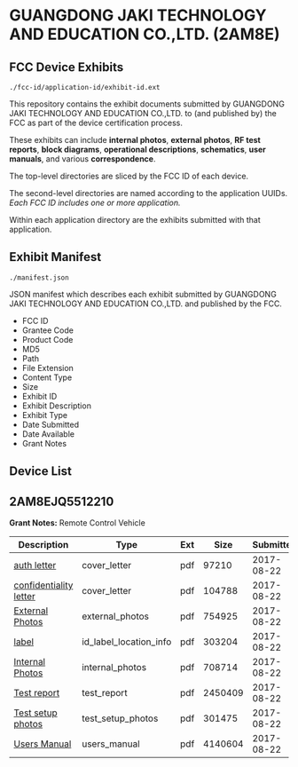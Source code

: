 # GUANGDONG JAKI TECHNOLOGY AND EDUCATION CO.,LTD. (2AM8E)
## FCC Device Exhibits

```
./fcc-id/application-id/exhibit-id.ext
```

This repository contains the exhibit documents submitted by GUANGDONG JAKI TECHNOLOGY AND EDUCATION CO.,LTD. to (and published by) the FCC as part of the device certification process.

These exhibits can include **internal photos**, **external photos**, **RF test reports**, **block diagrams**, **operational descriptions**, **schematics**, **user manuals**, and various **correspondence**.

The top-level directories are sliced by the FCC ID of each device.

The second-level directories are named according to the application UUIDs. *Each FCC ID includes one or more application.*

Within each application directory are the exhibits submitted with that application. 

## Exhibit Manifest

```
./manifest.json
```

JSON manifest which describes each exhibit submitted by GUANGDONG JAKI TECHNOLOGY AND EDUCATION CO.,LTD. and published by the FCC.

- FCC ID
- Grantee Code
- Product Code
- MD5
- Path
- File Extension
- Content Type
- Size
- Exhibit ID
- Exhibit Description
- Exhibit Type
- Date Submitted
- Date Available
- Grant Notes

## Device List
## 2AM8EJQ5512210
**Grant Notes:** Remote Control Vehicle

| Description | Type | Ext | Size | Submitted | Available |
| ----------- | ---- | --- | ---- | --------- | --------- |
| [auth letter](2AM8EJQ5512210/4f64d235c69b20430280e4703171b8b0/3520748.pdf) | cover_letter | pdf | 97210 | 2017-08-22 | 2017-08-22 |
| [confidentiality letter](2AM8EJQ5512210/4f64d235c69b20430280e4703171b8b0/3520749.pdf) | cover_letter | pdf | 104788 | 2017-08-22 | 2017-08-22 |
| [External Photos](2AM8EJQ5512210/4f64d235c69b20430280e4703171b8b0/3520752.pdf) | external_photos | pdf | 754925 | 2017-08-22 | 2017-08-22 |
| [label](2AM8EJQ5512210/4f64d235c69b20430280e4703171b8b0/3520750.pdf) | id_label_location_info | pdf | 303204 | 2017-08-22 | 2017-08-22 |
| [Internal Photos](2AM8EJQ5512210/4f64d235c69b20430280e4703171b8b0/3520753.pdf) | internal_photos | pdf | 708714 | 2017-08-22 | 2017-08-22 |
| [Test report](2AM8EJQ5512210/4f64d235c69b20430280e4703171b8b0/3520758.pdf) | test_report | pdf | 2450409 | 2017-08-22 | 2017-08-22 |
| [Test setup photos](2AM8EJQ5512210/4f64d235c69b20430280e4703171b8b0/3520754.pdf) | test_setup_photos | pdf | 301475 | 2017-08-22 | 2017-08-22 |
| [Users Manual](2AM8EJQ5512210/4f64d235c69b20430280e4703171b8b0/3520751.pdf) | users_manual | pdf | 4140604 | 2017-08-22 | 2017-08-22 |
